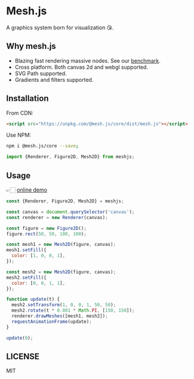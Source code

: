 # Mesh.js

A graphics system born for visualization 😘.

## Why mesh.js

- Blazing fast rendering massive nodes. See our [benchmark](https://mesh-js.github.io/mesh.js/demo/).
- Cross platform. Both canvas 2d and webgl supported.
- SVG Path supported.
- Gradients and filters supported.

## Installation

From CDN:

```html
<script src="https://unpkg.com/@mesh.js/core/dist/mesh.js"></script>
```

Use NPM:

```bash
npm i @mesh.js/core --save;
```

```js
import {Renderer, Figure2D, Mesh2D} from meshjs;
```

## Usage

👉🏻 [online demo](https://code.h5jun.com/tedom/edit?html,js,output)

```js
const {Renderer, Figure2D, Mesh2D} = meshjs;

const canvas = document.querySelector('canvas');
const renderer = new Renderer(canvas);

const figure = new Figure2D();
figure.rect(50, 50, 100, 100);

const mesh1 = new Mesh2D(figure, canvas);
mesh1.setFill({
  color: [1, 0, 0, 1],
});

const mesh2 = new Mesh2D(figure, canvas);
mesh2.setFill({
  color: [0, 0, 1, 1],
});

function update(t) {
  mesh2.setTransform(1, 0, 0, 1, 50, 50);
  mesh2.rotate(t * 0.001 * Math.PI, [150, 150]);
  renderer.drawMeshes([mesh1, mesh2]);
  requestAnimationFrame(update);
}

update(0);
```

## LICENSE

MIT
